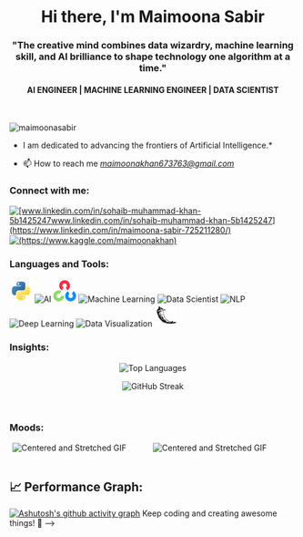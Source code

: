 <h1 align="center">Hi there, I'm Maimoona Sabir</h1>
<h3 align="center">"The creative mind combines data wizardry, machine learning skill, and AI brilliance to shape technology one algorithm at a time."</h3>
<h4 align="center">AI ENGINEER | MACHINE LEARNING ENGINEER | DATA SCIENTIST </h4>

<br/>
<p align="left"> <img src="[https://komarev.com/ghpvc/?username=sohaibmuhammadkhan&label=Profile%20views&color=fe9a00&style=flat](https://komarev.com/ghpvc/?username=maimoonakha178n&label=Profile%20views&color=fe9a00&style=flat)" alt="maimoonasabir" /> </p>

-  I am dedicated to advancing the frontiers of Artificial Intelligence.*

- 📫 How to reach me *maimoonakhan673763@gmail.com*

<h3 align="left">Connect with me:</h3>
<p align="left">
<a href="[https://linkedin.com/in/www.linkedin.com/in/sohaib-muhammad-khan-5b1425247www.linkedin.com/in/sohaib-muhammad-khan-5b1425247](https://www.linkedin.com/in/maimoona-sabir-725211280/)" target="blank"><img align="center" src="https://raw.githubusercontent.com/rahuldkjain/github-profile-readme-generator/master/src/images/icons/Social/linked-in-alt.svg" alt="[www.linkedin.com/in/sohaib-muhammad-khan-5b1425247www.linkedin.com/in/sohaib-muhammad-khan-5b1425247](https://www.linkedin.com/in/maimoona-sabir-725211280/)" height="30" width="40" /></a>
<a href="[https://kaggle.com/https://www.kaggle.com/sohaibmuhammadkhan](https://www.kaggle.com/maimoonakhan)" target="blank"><img align="center" src="https://raw.githubusercontent.com/rahuldkjain/github-profile-readme-generator/master/src/images/icons/Social/kaggle.svg" alt="(https://www.kaggle.com/maimoonakhan)" height="30" width="40" /></a>
</p>

<h3 align="left">Languages and Tools:</h3>
<p align="left">
<img src="https://raw.githubusercontent.com/devicons/devicon/master/icons/python/python-original.svg" alt="Python" width="40" height="40"/>
<img src="https://raw.githubusercontent.com/devicons/devicon/master/icons/ai/ai-original.svg" alt="AI" width="40" height="40"/>
<img src="https://raw.githubusercontent.com/devicons/devicon/master/icons/opencv/opencv-original.svg" alt="OpenCV" width="40" height="40"/>
<img src="https://raw.githubusercontent.com/devicons/devicon/master/icons/machine-learning/machine-learning-original.svg" alt="Machine Learning" width="40" height="40"/>
<img src="https://raw.githubusercontent.com/devicons/devicon/master/icons/datascientist/datascientist-original.svg" alt="Data Scientist" width="40" height="40"/>
<img src="https://raw.githubusercontent.com/devicons/devicon/master/icons/nlp/nlp-original.svg" alt="NLP" width="40" height="40"/>
<img src="https://raw.githubusercontent.com/devicons/devicon/master/icons/deeplearning/deeplearning-original.svg" alt="Deep Learning" width="40" height="40"/>
<img src="https://www.vectorlogo.zone/logos/d3js/d3js-icon.svg" alt="Data Visualization" width="40" height="40"/>
<img src="https://raw.githubusercontent.com/devicons/devicon/master/icons/flask/flask-original.svg" alt="Flask" width="40" height="40"/>

</p>

<h3 align="left">Insights:</h3>

<p align="center"><img align="center" src="https://github-readme-stats.vercel.app/api/top-langs?username=Maimoonakhan178&show_icons=true&theme=dark&locale=en&layout=compact" alt="Top Languages" /></p>

<p align="center"><img align="center" src="https://github-readme-streak-stats.herokuapp.com/?user=Maimoonakhan178&theme=dark" alt="GitHub Streak" /></p>

<br/>
<h3 align="left">Moods:</h3>
<div style="display: flex; justify-content: center;">
  <img src="https://github.com/SohaibMuhammadKhan/SohaibMuhammadKhan/assets/129584803/9975c675-6fc7-4a6f-9557-e415d0ddc66c" alt="Centered and Stretched GIF" width="49%">
  <img src="https://github.com/SohaibMuhammadKhan/SohaibMuhammadKhan/assets/129584803/1f3ae402-99dd-4b8d-888b-e1021d4fee9f" alt="Centered and Stretched GIF" width="49%">
</div>
<br/>

<h2 align="left">📈 Performance Graph:</h2>

[![Ashutosh's github activity graph](https://github-readme-activity-graph.vercel.app/graph?username=SohaibMuhammadKhan&theme=xcode&line=fe9a00&bg_color=151515&point=faffff)](https://github.com/ashutosh00710/github-readme-activity-graph)
Keep coding and creating awesome things! 🚀
-->
